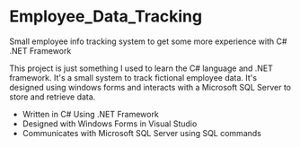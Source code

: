 # Employee_Data_Tracking
Small employee info tracking system to get some more experience with C# .NET Framework

This project is just something I used to learn the C# language and .NET framework. It's a small system to track fictional employee
data. It's designed using windows forms and interacts with a Microsoft SQL Server to store and retrieve data.

* Written in C# Using .NET Framework
* Designed with Windows Forms in Visual Studio
* Communicates with Microsoft SQL Server using SQL commands



